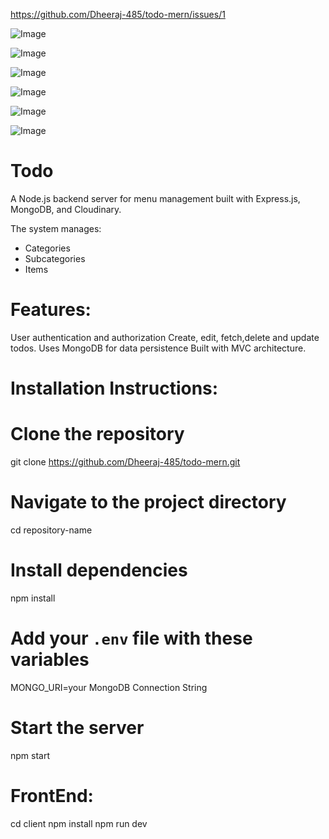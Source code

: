 https://github.com/Dheeraj-485/todo-mern/issues/1

![Image](https://github.com/user-attachments/assets/a5b7150e-3b05-4ad2-8cb3-7c5cf73d5c39)

![Image](https://github.com/user-attachments/assets/a8b20e71-6b36-4617-bbf6-5c1db1df58b2)

![Image](https://github.com/user-attachments/assets/e840f87c-e5a1-475a-babe-381abebb0a27)

![Image](https://github.com/user-attachments/assets/d73d8ed4-7588-4817-a53a-157478110446)

![Image](https://github.com/user-attachments/assets/347ac8b5-d72c-416e-80ff-5bf5c80bed4d)

![Image](https://github.com/user-attachments/assets/81cf0961-7bcf-4e3c-bf82-130e710b49c8)





# Todo



A Node.js backend server for menu management built with Express.js, MongoDB, and Cloudinary.

The system manages:
- Categories
- Subcategories
- Items
# Features:
User authentication and authorization
Create, edit, fetch,delete and update todos.
Uses MongoDB for data persistence
Built with MVC architecture.

# Installation Instructions:
# Clone the repository
git clone https://github.com/Dheeraj-485/todo-mern.git

# Navigate to the project directory
cd repository-name

# Install dependencies
npm install

# Add your `.env` file with these variables
MONGO_URI=your MongoDB Connection String


# Start the server
npm start
# FrontEnd:
cd client
npm install
npm run dev
